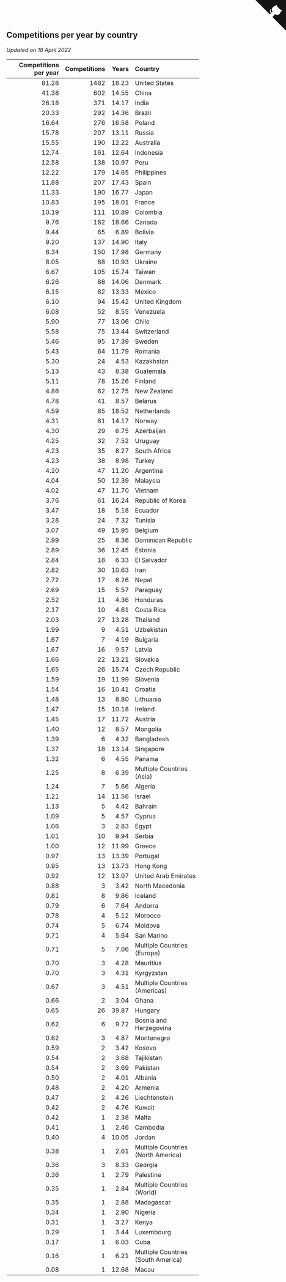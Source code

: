 ## Competitions per year by country

*Updated on 18 April 2022*

| Competitions per year | Competitions | Years | Country |
| ---: | ---: | ---: | :--- |
| 81.28 | 1482 | 18.23 | United States |
| 41.38 | 602 | 14.55 | China |
| 26.18 | 371 | 14.17 | India |
| 20.33 | 292 | 14.36 | Brazil |
| 16.64 | 276 | 16.58 | Poland |
| 15.78 | 207 | 13.11 | Russia |
| 15.55 | 190 | 12.22 | Australia |
| 12.74 | 161 | 12.64 | Indonesia |
| 12.58 | 138 | 10.97 | Peru |
| 12.22 | 179 | 14.65 | Philippines |
| 11.88 | 207 | 17.43 | Spain |
| 11.33 | 190 | 16.77 | Japan |
| 10.83 | 195 | 18.01 | France |
| 10.19 | 111 | 10.89 | Colombia |
| 9.76 | 182 | 18.66 | Canada |
| 9.44 | 65 | 6.89 | Bolivia |
| 9.20 | 137 | 14.90 | Italy |
| 8.34 | 150 | 17.98 | Germany |
| 8.05 | 88 | 10.93 | Ukraine |
| 6.67 | 105 | 15.74 | Taiwan |
| 6.26 | 88 | 14.06 | Denmark |
| 6.15 | 82 | 13.33 | Mexico |
| 6.10 | 94 | 15.42 | United Kingdom |
| 6.08 | 52 | 8.55 | Venezuela |
| 5.90 | 77 | 13.06 | Chile |
| 5.58 | 75 | 13.44 | Switzerland |
| 5.46 | 95 | 17.39 | Sweden |
| 5.43 | 64 | 11.79 | Romania |
| 5.30 | 24 | 4.53 | Kazakhstan |
| 5.13 | 43 | 8.38 | Guatemala |
| 5.11 | 78 | 15.26 | Finland |
| 4.86 | 62 | 12.75 | New Zealand |
| 4.78 | 41 | 8.57 | Belarus |
| 4.59 | 85 | 18.52 | Netherlands |
| 4.31 | 61 | 14.17 | Norway |
| 4.30 | 29 | 6.75 | Azerbaijan |
| 4.25 | 32 | 7.52 | Uruguay |
| 4.23 | 35 | 8.27 | South Africa |
| 4.23 | 38 | 8.98 | Turkey |
| 4.20 | 47 | 11.20 | Argentina |
| 4.04 | 50 | 12.39 | Malaysia |
| 4.02 | 47 | 11.70 | Vietnam |
| 3.76 | 61 | 16.24 | Republic of Korea |
| 3.47 | 18 | 5.18 | Ecuador |
| 3.28 | 24 | 7.32 | Tunisia |
| 3.07 | 49 | 15.95 | Belgium |
| 2.99 | 25 | 8.36 | Dominican Republic |
| 2.89 | 36 | 12.45 | Estonia |
| 2.84 | 18 | 6.33 | El Salvador |
| 2.82 | 30 | 10.63 | Iran |
| 2.72 | 17 | 6.26 | Nepal |
| 2.69 | 15 | 5.57 | Paraguay |
| 2.52 | 11 | 4.36 | Honduras |
| 2.17 | 10 | 4.61 | Costa Rica |
| 2.03 | 27 | 13.28 | Thailand |
| 1.99 | 9 | 4.51 | Uzbekistan |
| 1.67 | 7 | 4.19 | Bulgaria |
| 1.67 | 16 | 9.57 | Latvia |
| 1.66 | 22 | 13.21 | Slovakia |
| 1.65 | 26 | 15.74 | Czech Republic |
| 1.59 | 19 | 11.99 | Slovenia |
| 1.54 | 16 | 10.41 | Croatia |
| 1.48 | 13 | 8.80 | Lithuania |
| 1.47 | 15 | 10.18 | Ireland |
| 1.45 | 17 | 11.72 | Austria |
| 1.40 | 12 | 8.57 | Mongolia |
| 1.39 | 6 | 4.32 | Bangladesh |
| 1.37 | 18 | 13.14 | Singapore |
| 1.32 | 6 | 4.55 | Panama |
| 1.25 | 8 | 6.39 | Multiple Countries (Asia) |
| 1.24 | 7 | 5.66 | Algeria |
| 1.21 | 14 | 11.56 | Israel |
| 1.13 | 5 | 4.42 | Bahrain |
| 1.09 | 5 | 4.57 | Cyprus |
| 1.06 | 3 | 2.83 | Egypt |
| 1.01 | 10 | 9.94 | Serbia |
| 1.00 | 12 | 11.99 | Greece |
| 0.97 | 13 | 13.39 | Portugal |
| 0.95 | 13 | 13.73 | Hong Kong |
| 0.92 | 12 | 13.07 | United Arab Emirates |
| 0.88 | 3 | 3.42 | North Macedonia |
| 0.81 | 8 | 9.86 | Iceland |
| 0.79 | 6 | 7.64 | Andorra |
| 0.78 | 4 | 5.12 | Morocco |
| 0.74 | 5 | 6.74 | Moldova |
| 0.71 | 4 | 5.64 | San Marino |
| 0.71 | 5 | 7.06 | Multiple Countries (Europe) |
| 0.70 | 3 | 4.28 | Mauritius |
| 0.70 | 3 | 4.31 | Kyrgyzstan |
| 0.67 | 3 | 4.51 | Multiple Countries (Americas) |
| 0.66 | 2 | 3.04 | Ghana |
| 0.65 | 26 | 39.87 | Hungary |
| 0.62 | 6 | 9.72 | Bosnia and Herzegovina |
| 0.62 | 3 | 4.87 | Montenegro |
| 0.59 | 2 | 3.42 | Kosovo |
| 0.54 | 2 | 3.68 | Tajikistan |
| 0.54 | 2 | 3.69 | Pakistan |
| 0.50 | 2 | 4.01 | Albania |
| 0.48 | 2 | 4.20 | Armenia |
| 0.47 | 2 | 4.26 | Liechtenstein |
| 0.42 | 2 | 4.76 | Kuwait |
| 0.42 | 1 | 2.38 | Malta |
| 0.41 | 1 | 2.46 | Cambodia |
| 0.40 | 4 | 10.05 | Jordan |
| 0.38 | 1 | 2.61 | Multiple Countries (North America) |
| 0.36 | 3 | 8.33 | Georgia |
| 0.36 | 1 | 2.79 | Palestine |
| 0.35 | 1 | 2.84 | Multiple Countries (World) |
| 0.35 | 1 | 2.88 | Madagascar |
| 0.34 | 1 | 2.90 | Nigeria |
| 0.31 | 1 | 3.27 | Kenya |
| 0.29 | 1 | 3.44 | Luxembourg |
| 0.17 | 1 | 6.03 | Cuba |
| 0.16 | 1 | 6.21 | Multiple Countries (South America) |
| 0.08 | 1 | 12.68 | Macau |


<a href="https://github.com/jonatanklosko/wca_statistics" class="github-corner" aria-label="View source on Github"><svg width="80" height="80" viewBox="0 0 250 250" style="fill:#151513; color:#fff; position: absolute; top: 0; border: 0; right: 0;" aria-hidden="true"><path d="M0,0 L115,115 L130,115 L142,142 L250,250 L250,0 Z"></path><path d="M128.3,109.0 C113.8,99.7 119.0,89.6 119.0,89.6 C122.0,82.7 120.5,78.6 120.5,78.6 C119.2,72.0 123.4,76.3 123.4,76.3 C127.3,80.9 125.5,87.3 125.5,87.3 C122.9,97.6 130.6,101.9 134.4,103.2" fill="currentColor" style="transform-origin: 130px 106px;" class="octo-arm"></path><path d="M115.0,115.0 C114.9,115.1 118.7,116.5 119.8,115.4 L133.7,101.6 C136.9,99.2 139.9,98.4 142.2,98.6 C133.8,88.0 127.5,74.4 143.8,58.0 C148.5,53.4 154.0,51.2 159.7,51.0 C160.3,49.4 163.2,43.6 171.4,40.1 C171.4,40.1 176.1,42.5 178.8,56.2 C183.1,58.6 187.2,61.8 190.9,65.4 C194.5,69.0 197.7,73.2 200.1,77.6 C213.8,80.2 216.3,84.9 216.3,84.9 C212.7,93.1 206.9,96.0 205.4,96.6 C205.1,102.4 203.0,107.8 198.3,112.5 C181.9,128.9 168.3,122.5 157.7,114.1 C157.9,116.9 156.7,120.9 152.7,124.9 L141.0,136.5 C139.8,137.7 141.6,141.9 141.8,141.8 Z" fill="currentColor" class="octo-body"></path></svg></a><style>.github-corner:hover .octo-arm{animation:octocat-wave 560ms ease-in-out}@keyframes octocat-wave{0%,100%{transform:rotate(0)}20%,60%{transform:rotate(-25deg)}40%,80%{transform:rotate(10deg)}}@media (max-width:500px){.github-corner:hover .octo-arm{animation:none}.github-corner .octo-arm{animation:octocat-wave 560ms ease-in-out}}</style>
